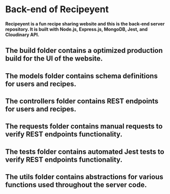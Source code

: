 # Back-end of Recipeyent
#### Recipeyent is a fun recipe sharing website and this is the back-end server repository. It is built with Node.js, Express.js, MongoDB, Jest, and Cloudinary API.
## The build folder contains a optimized production build for the UI of the website.
## The models folder contains schema definitions for users and recipes.
## The controllers folder contains REST endpoints for users and recipes.
## The requests folder contains manual requests to verify REST endpoints functionality.
## The tests folder contains automated Jest tests to verify REST endpoints functionality.
## The utils folder contains abstractions for various functions used throughout the server code.

